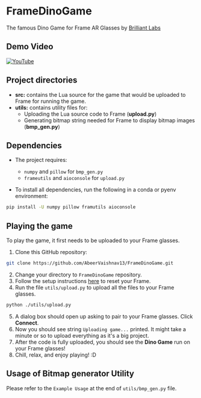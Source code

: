 # FrameDinoGame
The famous Dino Game for Frame AR Glasses by [Brilliant Labs](https://brilliant.xyz)

## Demo Video
[![YouTube](http://i.ytimg.com/vi/PbFKlvCr71M/hqdefault.jpg)](https://www.youtube.com/watch?v=PbFKlvCr71M)

## Project directories
- **src:** contains the Lua source for the game that would be uploaded to Frame for running the game.
- **utils:** contains utility files for:
    - Uploading the Lua source code to Frame (__upload.py__)
    - Generating bitmap string needed for Frame to display bitmap images (__bmp_gen.py__)

## Dependencies
- The project requires:
    - `numpy` and `pillow` for `bmp_gen.py`
    - `frameutils` and `aioconsole` for `upload.py`

- To install all dependencies, run the following in a conda or pyenv environment:
```bash
pip install -U numpy pillow framutils aioconsole
```

## Playing the game
To play the game, it first needs to be uploaded to your Frame glasses.

1. Clone this GitHub repository:
```bash
git clone https://github.com/AbeerVaishnav13/FrameDinoGame.git
```
2. Change your directory to `FrameDinoGame` repository.
3. Follow the setup instructions [here](https://docs.brilliant.xyz/frame/frame/#how-do-i-connect-to-my-frame-for-the-first-time) to reset your Frame.
4. Run the file `utils/upload.py` to upload all the files to your Frame glasses.
```bash
python ./utils/upload.py
```
5. A dialog box should open up asking to pair to your Frame glasses. Click **Connect**.
6. Now you should see string `Uploading game...` printed. It might take a minute or so to upload everything as it's a big project.
7. After the code is fully uploaded, you should see the **Dino Game** run on your Frame glasses!
8. Chill, relax, and enjoy playing! :D

## Usage of Bitmap generator Utility
Please refer to the `Example Usage` at the end of `utils/bmp_gen.py` file.
